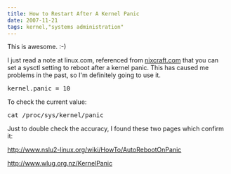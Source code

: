 ```yaml
---
title: How to Restart After A Kernel Panic
date: 2007-11-21
tags: kernel,"systems administration"
---
```

This is awesome. :-)

I just read a note at linux.com, referenced from <a rel="nofollow" href="http://www.cyberciti.biz/tips/reboot-linux-box-after-a-kernel-panic.html">nixcraft.com</a> that you can set a sysctl setting to reboot after a kernel panic. This has caused me problems in the past, so I'm definitely going to use it.

<pre class="sh_sh">
kernel.panic = 10
</pre>

To check the current value:

<pre class="sh_sh">
cat /proc/sys/kernel/panic
</pre>

Just to double check the accuracy, I found these two pages which confirm it:

<a  rel="nofollow" href="http://www.nslu2-linux.org/wiki/HowTo/AutoRebootOnPanic">http://www.nslu2-linux.org/wiki/HowTo/AutoRebootOnPanic</a>

<a rel="nofollow" href="http://www.wlug.org.nz/KernelPanic">http://www.wlug.org.nz/KernelPanic</a>


